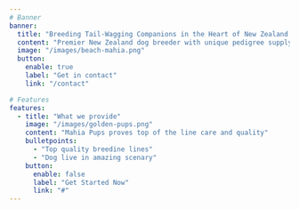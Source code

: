 ```yaml
---
# Banner
banner:
  title: "Breeding Tail-Wagging Companions in the Heart of New Zealand's Coastal Beauty"
  content: "Premier New Zealand dog breeder with unique pedigree supplying pups all across New Zealand."
  image: "/images/beach-mahia.png"
  button:
    enable: true
    label: "Get in contact"
    link: "/contact"

# Features
features:
  - title: "What we provide"
    image: "/images/golden-pups.png"
    content: "Mahia Pups proves top of the line care and quality"
    bulletpoints:
      - "Top quality breedine lines"
      - "Dog live in amazing scenary"
    button:
      enable: false
      label: "Get Started Now"
      link: "#"
---
```

